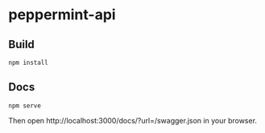 # peppermint-api

## Build
```
npm install
```

## Docs
```
npm serve
```
Then open http://localhost:3000/docs/?url=/swagger.json in your browser.
